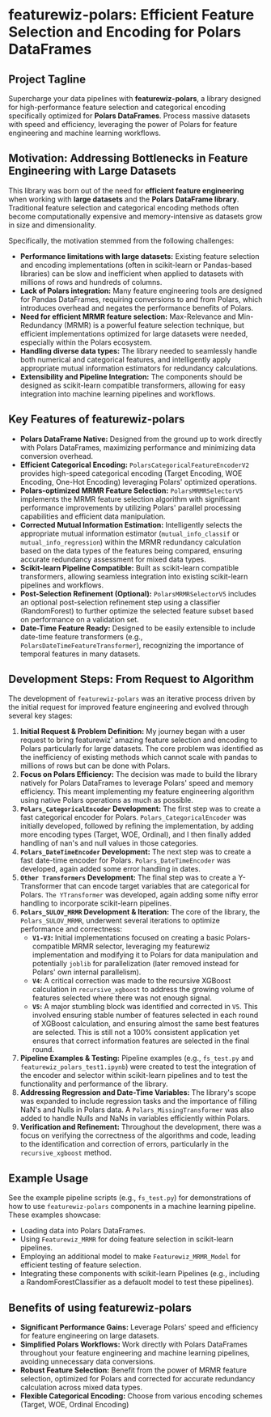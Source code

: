<!DOCTYPE html>
<html>
<head>
<title>featurewiz-polars: Efficient Feature Selection and Encoding for Polars DataFrames</title>
</head>
<body>

<h1>featurewiz-polars: Efficient Feature Selection and Encoding for Polars DataFrames</h1>

<h2>Project Tagline</h2>

<p>Supercharge your data pipelines with <b>featurewiz-polars</b>, a library designed for high-performance feature selection and categorical encoding specifically optimized for <b>Polars DataFrames</b>. Process massive datasets with speed and efficiency, leveraging the power of Polars for feature engineering and machine learning workflows.</p>

<h2>Motivation: Addressing Bottlenecks in Feature Engineering with Large Datasets</h2>

<p>This library was born out of the need for <b>efficient feature engineering</b> when working with <b>large datasets</b> and the <b>Polars DataFrame library</b>. Traditional feature selection and categorical encoding methods often become computationally expensive and memory-intensive as datasets grow in size and dimensionality.</p>

<p>Specifically, the motivation stemmed from the following challenges:</p>

<ul>
    <li><b>Performance limitations with large datasets:</b> Existing feature selection and encoding implementations (often in scikit-learn or Pandas-based libraries) can be slow and inefficient when applied to datasets with millions of rows and hundreds of columns.</li>
    <li><b>Lack of Polars integration:</b> Many feature engineering tools are designed for Pandas DataFrames, requiring conversions to and from Polars, which introduces overhead and negates the performance benefits of Polars.</li>
    <li><b>Need for efficient MRMR feature selection:</b> Max-Relevance and Min-Redundancy (MRMR) is a powerful feature selection technique, but efficient implementations optimized for large datasets were needed, especially within the Polars ecosystem.</li>
    <li><b>Handling diverse data types:</b> The library needed to seamlessly handle both numerical and categorical features, and intelligently apply appropriate mutual information estimators for redundancy calculations.</li>
    <li><b>Extensibility and Pipeline Integration:</b> The components should be designed as scikit-learn compatible transformers, allowing for easy integration into machine learning pipelines and workflows.</li>
</ul>

<h2>Key Features of featurewiz-polars</h2>

<ul>
    <li><b>Polars DataFrame Native:</b> Designed from the ground up to work directly with Polars DataFrames, maximizing performance and minimizing data conversion overhead.</li>
    <li><b>Efficient Categorical Encoding:</b> <code>PolarsCategoricalFeatureEncoderV2</code> provides high-speed categorical encoding (Target Encoding, WOE Encoding, One-Hot Encoding) leveraging Polars' optimized operations.</li>
    <li><b>Polars-optimized MRMR Feature Selection:</b> <code>PolarsMRMRSelectorV5</code> implements the MRMR feature selection algorithm with significant performance improvements by utilizing Polars' parallel processing capabilities and efficient data manipulation.</li>
    <li><b>Corrected Mutual Information Estimation:</b> Intelligently selects the appropriate mutual information estimator (<code>mutual_info_classif</code> or <code>mutual_info_regression</code>) within the MRMR redundancy calculation based on the data types of the features being compared, ensuring accurate redundancy assessment for mixed data types.</li>
    <li><b>Scikit-learn Pipeline Compatible:</b> Built as scikit-learn compatible transformers, allowing seamless integration into existing scikit-learn pipelines and workflows.</li>
    <li><b>Post-Selection Refinement (Optional):</b> <code>PolarsMRMRSelectorV5</code> includes an optional post-selection refinement step using a classifier (RandomForest) to further optimize the selected feature subset based on performance on a validation set.</li>
    <li><b>Date-Time Feature Ready:</b> Designed to be easily extensible to include date-time feature transformers (e.g., <code>PolarsDateTimeFeatureTransformer</code>), recognizing the importance of temporal features in many datasets.</li>
</ul>

<h2>Development Steps: From Request to Algorithm</h2>

<p>The development of <code>featurewiz-polars</code> was an iterative process driven by the initial request for improved feature engineering and evolved through several key stages:</p>

<ol>
    <li><b>Initial Request & Problem Definition:</b> My journey began with a user request to bring featurewiz' amazing feature selection and encoding to Polars particularly for large datasets. The core problem was identified as the inefficiency of existing methods which cannot scale with pandas to millions of rows but can be done with Polars.</li>
    <li><b>Focus on Polars Efficiency:</b> The decision was made to build the library natively for Polars DataFrames to leverage Polars' speed and memory efficiency. This meant implementing my feature engineering algorithm using native Polars operations as much as possible.</li>
    <li><b><code>Polars_CategoricalEncoder</code> Development:</b> The first step was to create a fast categorical encoder for Polars. <code>Polars_CategoricalEncoder</code> was initially developed, followed by refining the implementation, by adding more encoding types (Target, WOE, Ordinal), and I then finally added handling of nan's and null values in those categories.</li>
    <li><b><code>Polars_DateTimeEncoder</code> Development:</b> The next step was to create a fast date-time encoder for Polars. <code>Polars_DateTimeEncoder</code> was developed, again added some error handling in dates.</li>
    <li><b><code>Other Transformers</code> Development:</b> The final step was to create a Y-Transformer that can encode target variables that are categorical for Polars. <code>The YTransformer</code> was developed, again adding some nifty error handling to incorporate scikit-learn pipelines.</li>
    <li><b><code>Polars_SULOV_MRMR</code> Development & Iteration:</b> The core of the library, the <code>Polars_SULOV_MRMR</code>, underwent several iterations to optimize performance and correctness:
        <ul>
            <li><b><code>V1-V3</code>:</b> Initial implementations focused on creating a basic Polars-compatible MRMR selector, leveraging my featurewiz implementation and modifying it to Polars for data manipulation and potentially <code>joblib</code> for parallelization (later removed instead for Polars' own internal parallelism).</li>
            <li><b><code>V4</code>:</b> A critical correction was made to the recursive XGBoost calculation in <code>recursive_xgboost</code> to address the growing volume of features selected where there was not enough signal.</li>
            <li><b><code>V5</code>:</b> A major stumbling block was identified and corrected in <code>V5</code>. This involved ensuring stable number of features selected in each round of XGBoost calculation, and ensuring almost the same best features are selected. This is still not a 100% consistent application yet ensures that correct information features are selected in the final round.</li>
        </ul>
    </li>
    <li><b>Pipeline Examples & Testing:</b> Pipeline examples (e.g., <code>fs_test.py</code> and <code>featurewiz_polars_test1.ipynb</code>) were created to test the integration of the encoder and selector within scikit-learn pipelines and to test the functionality and performance of the library.</li>
    <li><b>Addressing Regression and Date-Time Variables:</b> The library's scope was expanded to include regression tasks and the importance of filling NaN's and Nulls in Polars data. A <code>Polars_MissingTransformer</code> was also added to handle Nulls and NaNs in variables efficiently within Polars.</li>
    <li><b>Verification and Refinement:</b> Throughout the development, there was a focus on verifying the correctness of the algorithms and code, leading to the identification and correction of errors, particularly in the <code>recursive_xgboost</code> method.</li>
</ol>

<h2>Example Usage</h2>

<p>See the example pipeline scripts (e.g., <code>fs_test.py</code>) for demonstrations of how to use <code>featurewiz-polars</code> components in a machine learning pipeline. These examples showcase:</p>

<ul>
    <li>Loading data into Polars DataFrames.</li>
    <li>Using <code>Featurewiz_MRMR</code> for doing feature selection in scikit-learn pipelines.</li>
    <li>Employing an additional model to make <code>Featurewiz_MRMR_Model</code> for efficient testing of feature selection.</li>
    <li>Integrating these components with scikit-learn Pipelines (e.g., including a RandomForestClassifier as a defauolt model to test these pipelines).</li>
</ul>

<h2>Benefits of using featurewiz-polars</h2>

<ul>
    <li><b>Significant Performance Gains:</b> Leverage Polars' speed and efficiency for feature engineering on large datasets.</li>
    <li><b>Simplified Polars Workflows:</b> Work directly with Polars DataFrames throughout your feature engineering and machine learning pipelines, avoiding unnecessary data conversions.</li>
    <li><b>Robust Feature Selection:</b> Benefit from the power of MRMR feature selection, optimized for Polars and corrected for accurate redundancy calculation across mixed data types.</li>
    <li><b>Flexible Categorical Encoding:</b> Choose from various encoding schemes (Target, WOE, Ordinal Encoding)</li>
</ul>
